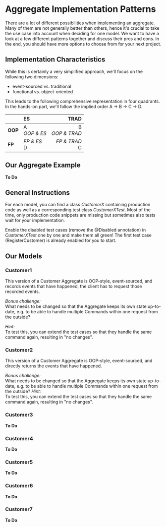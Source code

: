 # Aggregate Implementation Patterns
There are a lot of different possibilities when implementing an aggregate. Many of them are not generally better than
others, hence it's crucial to take the use case into account when deciding for one model. We want to have a look at a few
different patterns together and discuss their pros and cons. In the end, you should have more options to choose from for
your next project. 

## Implementation Characteristics
While this is certainly a very simplified approach, we'll focus on the following two dimensions:
* event-sourced vs. traditional
* functional vs. object-oriented

This leads to the following comprehensive representation in four quadrants. In the hands-on part, we'll follow the 
implied order A -> B -> C -> D.

|         | ES                 | TRAD                 |
| ------- | :----------------- | -------------------: |
| **OOP** | A <br/> *OOP & ES* | B <br/> *OOP & TRAD* |
| **FP**  | *FP & ES* <br/> D  | *FP & TRAD* <br/> C  |

## Our Aggregate Example
**To Do**

## General Instructions
For each model, you can find a class *CustomerX* containing production code as well as a corresponding test class
*CustomerXTest*. Most of the time, only production code snippets are missing but sometimes also tests wait for your
implementation.

Enable the disabled test cases (remove the @Disabled annotation) in *CustomerXTest* one by one and make them all green!
The first test case (RegisterCustomer) is already enabled for you to start.

## Our Models

### Customer1
This version of a Customer Aggregate is OOP-style, event-sourced, and records events that have happened, the client has to request those recorded events.

*Bonus challenge:*  
What needs to be changed so that the Aggregate keeps its own state up-to-date, e.g. to be able to handle multiple
Commands within one request from the outside?

*Hint:*   
To test this, you can extend the test cases so that they handle the same command again, resulting in "no changes".

### Customer2
This version of a Customer Aggregate is OOP-style, event-sourced, and directly returns the events that have happened.

*Bonus challenge:*  
What needs to be changed so that the Aggregate keeps its own state up-to-date, e.g. to be able to handle multiple
Commands within one request from the outside?
*Hint:*  
To test this, you can extend the test cases so that they handle the same command again, resulting in "no changes".

### Customer3
**To Do**

### Customer4
**To Do**

### Customer5
**To Do**

### Customer6
**To Do**

### Customer7
**To Do**
